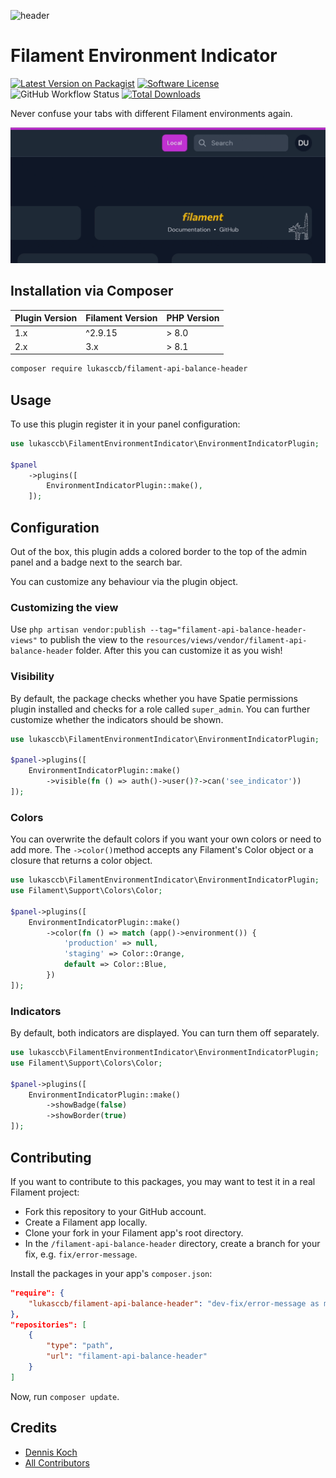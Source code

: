 ![header](./.github/resources/lukasccb-api-balance-header.png)


# Filament Environment Indicator

[![Latest Version on Packagist](https://img.shields.io/packagist/v/lukasccb/filament-api-balance-header.svg?include_prereleases)](https://packagist.org/packages/lukasccb/filament-api-balance-header)
[![Software License](https://img.shields.io/badge/license-MIT-brightgreen.svg)](LICENSE.md)
![GitHub Workflow Status](https://img.shields.io/github/actions/workflow/status/lukasccb/filament-api-balance-header/code-style.yml?branch=main&label=Code%20style&style=flat-square)
[![Total Downloads](https://img.shields.io/packagist/dt/lukasccb/filament-api-balance-header.svg)](https://packagist.org/packages/lukasccb/filament-api-balance-header)

Never confuse your tabs with different Filament environments again.

![Screenshot](./.github/resources/preview.gif)

## Installation via Composer

| Plugin Version | Filament Version | PHP Version |
|----------------|-----------------|-------------|
| 1.x            | ^2.9.15   | \> 8.0      |
| 2.x            | 3.x             | \> 8.1      |

```bash
composer require lukasccb/filament-api-balance-header
```

## Usage

To use this plugin register it in your panel configuration:

```php
use lukasccb\FilamentEnvironmentIndicator\EnvironmentIndicatorPlugin;

$panel
    ->plugins([
        EnvironmentIndicatorPlugin::make(),
    ]);
```

## Configuration

Out of the box, this plugin adds a colored border to the top of the admin panel and a badge next to the search bar.

You can customize any behaviour via the plugin object.

### Customizing the view
Use `php artisan vendor:publish --tag="filament-api-balance-header-views"` to publish the view to the `resources/views/vendor/filament-api-balance-header` folder. After this you can customize it as you wish!

### Visibility

By default, the package checks whether you have Spatie permissions plugin installed and checks for a role called `super_admin`. You can further customize whether the indicators should be shown.

```php
use lukasccb\FilamentEnvironmentIndicator\EnvironmentIndicatorPlugin;

$panel->plugins([
    EnvironmentIndicatorPlugin::make()
        ->visible(fn () => auth()->user()?->can('see_indicator'))
]);
```

### Colors

You can overwrite the default colors if you want your own colors or need to add more. The `->color()`method accepts any Filament's Color object or a closure that returns a color object.

```php
use lukasccb\FilamentEnvironmentIndicator\EnvironmentIndicatorPlugin;
use Filament\Support\Colors\Color;

$panel->plugins([
    EnvironmentIndicatorPlugin::make()
        ->color(fn () => match (app()->environment()) {
            'production' => null,
            'staging' => Color::Orange,
            default => Color::Blue,
        })
]);
```

### Indicators

By default, both indicators are displayed. You can turn them off separately.

```php
use lukasccb\FilamentEnvironmentIndicator\EnvironmentIndicatorPlugin;
use Filament\Support\Colors\Color;

$panel->plugins([
    EnvironmentIndicatorPlugin::make()
        ->showBadge(false)
        ->showBorder(true)            
]);
```

## Contributing

If you want to contribute to this packages, you may want to test it in a real Filament project:

- Fork this repository to your GitHub account.
- Create a Filament app locally.
- Clone your fork in your Filament app's root directory.
- In the `/filament-api-balance-header` directory, create a branch for your fix, e.g. `fix/error-message`.

Install the packages in your app's `composer.json`:

```json
"require": {
    "lukasccb/filament-api-balance-header": "dev-fix/error-message as main-dev",
},
"repositories": [
    {
        "type": "path",
        "url": "filament-api-balance-header"
    }
]
```

Now, run `composer update`.

## Credits
- [Dennis Koch](https://github.com/lukasccb)
- [All Contributors](../../contributors)
